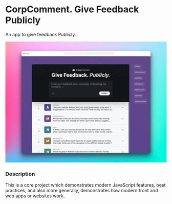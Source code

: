 # CorpComment. Give Feedback Publicly
An app to give feedback Publicly.

![alt text](https://github.com/Ihsaan700/corp-comment/blob/main/project-screenshot.png)

### Description
This is a core project which demonstrates modern JavaScript features, best practices, and also more generally, demonstrates how modern front and web apps or websites work.
